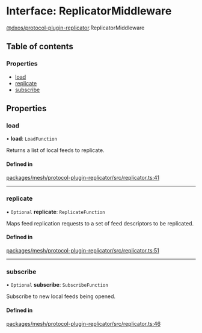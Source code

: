 # Interface: ReplicatorMiddleware

[@dxos/protocol-plugin-replicator](../modules/dxos_protocol_plugin_replicator.md).ReplicatorMiddleware

## Table of contents

### Properties

- [load](dxos_protocol_plugin_replicator.ReplicatorMiddleware.md#load)
- [replicate](dxos_protocol_plugin_replicator.ReplicatorMiddleware.md#replicate)
- [subscribe](dxos_protocol_plugin_replicator.ReplicatorMiddleware.md#subscribe)

## Properties

### load

• **load**: `LoadFunction`

Returns a list of local feeds to replicate.

#### Defined in

[packages/mesh/protocol-plugin-replicator/src/replicator.ts:41](https://github.com/dxos/dxos/blob/e3b936721/packages/mesh/protocol-plugin-replicator/src/replicator.ts#L41)

___

### replicate

• `Optional` **replicate**: `ReplicateFunction`

Maps feed replication requests to a set of feed descriptors to be replicated.

#### Defined in

[packages/mesh/protocol-plugin-replicator/src/replicator.ts:51](https://github.com/dxos/dxos/blob/e3b936721/packages/mesh/protocol-plugin-replicator/src/replicator.ts#L51)

___

### subscribe

• `Optional` **subscribe**: `SubscribeFunction`

Subscribe to new local feeds being opened.

#### Defined in

[packages/mesh/protocol-plugin-replicator/src/replicator.ts:46](https://github.com/dxos/dxos/blob/e3b936721/packages/mesh/protocol-plugin-replicator/src/replicator.ts#L46)
